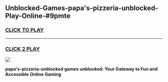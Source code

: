 
## Unblocked-Games-papa's-pizzeria-unblocked-Play-Online-#9pmte
<h3>
<a href="https://premium.freeplayer.one?title=papa's-pizzeria-unblocked&ref=27F">CLICK TO PLAY</a></h3>
<hr>

<h3>
<a href="https://premium.freeplayer.one?title=papa's-pizzeria-unblocked&ref=27F">CLICK 2 PLAY</a>
  
</h3>

<a href="https://premium.freeplayer.one?title=papa's-pizzeria-unblocked&ref=27F"><img src="https://clearcache.store/games.png"></a>


**papa's-pizzeria-unblocked games unblocked: Your Gateway to Fun and Accessible Online Gaming**
